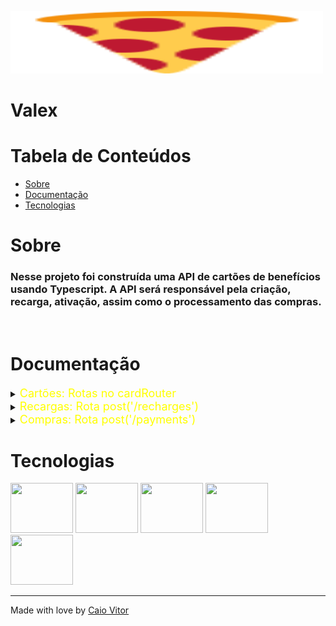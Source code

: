 <img height="100" width="500" src="src/assets/valex.svg" /> <br>

# Valex

# Tabela de Conteúdos

* [Sobre](#sobre)
* [Documentação](#documentacao)
* [Tecnologias](#tecnologias)

# Sobre
<h3> Nesse projeto foi construída uma API de cartões de benefícios usando Typescript. A API será responsável pela criação, recarga, ativação, assim como o processamento das compras.</h3>
  <br>


# Documentação
<details>
    <summary><font color="yellow" size="4">Cartões: Rotas no cardRouter </font></summary>
        <details>
            <summary><font color="gray" size="4">Criação: Rota post('/card')  </font></summary> <br>
            <h2> -  Nessa rota, empresas com uma chave de API válida podem criar cartões para os seus empregados. Para um cartão ser criado precisamos do identificador do empregado e do tipo do cartão. </h2>
            <h3> Validações: </h3><br>
                <h4> - A chave de API deverá ser recebida no header `x-api-key`</h4>
                <h4> - O tipo do cartão só deve ser uma das seguintes opções: 'groceries', 'restaurants', 'transport', 'education', 'health'</h4>
            <h3>Regras de negócio</h3>
            <h4>- A chave de API deve pertencer a alguma empresa </h4>
            <h4>- Somente empregados cadastrados podem ter cartões</h4>
            <h4>- Empregados não podem ter mais de um cartão do mesmo tipo </h4>
            <h4>- Utilize a biblioteca [faker](https://fakerjs.dev/guide/#overview) para gerar o número do cartão</h4>
            <h4>- O nome no cartão deve estar no formato `primeiro nome + iniciais de nomes do meio + ultimo nome` (tudo em caixa alta).</h4>
            <h4> - Considere nomes do meio apenas nomes que possuírem 3 letras ou mais
                   Ex: para o nome José da Silva Rodrigues o seguinte nome deverá ser gerado `JOSÉ S RODRIGUES`</h4>
                <h4>- A data de expiração deverá ser o dia atual 5 anos a frente e no formato `MM/YY`
                     Ex: para a data `02/04/2022` a seguinte data de expiração deverá ser gerada
                     `04/27`</h4>
                <h4>- O código de segurança (CVC) deverá ser persistido de forma criptografado, por ser um dado sensível
                    <h4>- Utilize a biblioteca [faker](https://fakerjs.dev/guide/#overview) para gerar o CVC </h4>
                    <h4>- Não podemos utilizar o `bcrypt` para criptografar o CVC, pois, precisaremos dele depois e a maneira que o `bcrypt` utiliza para criptografar é impossível de descriptografar. Utilize a biblioteca [cryptr](https://fakerjs.dev/guide/#overview) no lugar</h4>
        </details>   
        <details>
            <summary><font color="gray" size="4">Ativação: Rota put('/ativate')  </font></summary> <br>
            <h2> -  Nessa rota, empregados podem criar ativar seus cartões, isso significa, gerar uma senha para o cartão. Para um cartão ser ativado precisamos do identificador, do CVC do mesmo e da senha que será cadastrada. </h2>
            <h3>Regras de negócio</h3>
            <h4>- Somente cartões cadastrados devem ser ativados </h4>
            <h4>- Somente cartões não expirados devem ser ativados</h4>
            <h4>- Cartões já ativados (com senha cadastrada) não devem poder ser ativados de novo </h4>
            <h4>- O CVC deverá ser recebido e verificado para garantir a segurança da requisição</h4>
            <h4>- A senha do cartão deverá ser composta de 4 números.</h4>
            <h4> - A senha do cartão deverá ser persistida de forma criptografado por ser um dado sensível</h4>
        </details>   
        <details>
            <summary><font color="gray" size="4">Visualização de saldo e transações: Rota get('/balance/:cardId')  </font></summary> <br>
            <h2> -  Nessa rota, empregados podem visualizar o saldo de um cartão e as transações do mesmo. Para isso, precisamos do identificador do cartão. </h2>
            <h3>Regras de negócio</h3>
            <h4>Retorno esperado:</h4>
            <h4>- {
                "balance": 35000,
                "transactions": [
		                        { "id": 1, "cardId": 1, "businessId": 1, "businessName": "DrivenEats", "timestamp": "22/01/2022", "amount": 5000 }
	                            ]
                "recharges": [
		                        { "id": 1, "cardId": 1, "timestamp": "21/01/2022", "amount": 40000 }
	                        ]
                            
} </h4>   
        </details>   
        <details>
            <summary><font color="gray" size="4">Bloqueio de cartão: Rota put('/blocked')  </font></summary> <br>
            <h2> -  Nessa rota, empregados podem bloquear cartões. Para um cartão ser bloqueado precisamos do identificador e da senha do mesmo. </h2>
            <h3>Regras de negócio</h3>
            <h4>- Somente cartões cadastrados devem ser ativados </h4>
            <h4>- Somente cartões não bloqueados devem ser bloqueados</h4>
            <h4>- A senha do cartão deverá ser recebida e verificada para garantir a segurança da requisição </h4>
        </details>
        <details>
            <summary><font color="gray" size="4">Desloqueio de cartão: Rota put('/unblocked')  </font></summary> <br>
            <h2> -  Nessa rota, empregados podem desbloquear cartões. Para um cartão ser bloqueado precisamos do identificador e da senha do mesmo. </h2>
            <h3>Regras de negócio</h3>
            <h4>- Somente cartões cadastrados devem ser ativados </h4>
            <h4>- Somente cartões não bloqueados devem ser bloqueados</h4>
            <h4>- A senha do cartão deverá ser recebida e verificada para garantir a segurança da requisição </h4>
        </details>
</details>

<details>
<summary><font color="yellow" size="4">Recargas: Rota post('/recharges') </font></summary>
        <h2>Nessa rota, empresas com uma chave de API válida podem recarregar cartões de seus empregados. Para um cartão ser recarregado precisamos do identificador do mesmo.</h2>
        <h3>Validações: </h3>
            <h4>Somente valores maiores que 0 deveram ser aceitos </h4>
        <h3>Regras de Negócio: </h3>
            <h4> - Somente cartões cadastrados devem receber recargas </h4>
            <h4> - Somente cartões ativos devem receber recargas </h4>
            <h4> - Somente cartões não expirados devem receber recargas </h4>
            <h4> - A recarga deve ser persistida </h4>
        
</details>

<details>
<summary><font color="yellow" size="4">Compras: Rota post('/payments') </font></summary> 
        <h2>Nessa rota, empregados podem comprar em Points of Sale (maquininhas). Para uma compra em um POS ser efetuada precisamos do identificador do cartão utilizado e da senha do mesmo, do identificador do estabelecimento e do montante da compra.</h2>
        <h3>Validações: </h3>
            <h4> - Somente valores maiores que 0 deveram ser aceitos </h4>
        <h3>Regras de Negócio: </h3>
            <h4> - Somente cartões cadastrados devem poder comprar </h4>
            <h4> - Somente cartões ativos devem poder comprar </h4>
            <h4> - Somente cartões não expirados devem poder comprar </h4>
            <h4> - Somente cartões não bloqueados devem poder comprar</h4>
            <h4> - A senha do cartão deverá ser recebida e verificada para garantir a segurança da requisição </h4>
            <h4> - Somente estabelecimentos cadastrados devem poder transacionar </h4>
            <h4> - Somente estabelecimentos do mesmo tipo do cartão devem poder transacionar com ele </h4>
            <h4> - O cartão deve possuir saldo suficiente para cobrir o montante da compra</h4>
            <h4> - A compra deve ser persistida </h4>
        
</details>



# Tecnologias
<div display="flex">
<img height="80" width="100" src="https://cdn.jsdelivr.net/gh/devicons/devicon/icons/typescript/typescript-original.svg" />
<img height="80" width="100" src="https://cdn.jsdelivr.net/gh/devicons/devicon/icons/npm/npm-original-wordmark.svg" />
<img height="80" width="100" src="https://cdn.jsdelivr.net/gh/devicons/devicon/icons/nodejs/nodejs-original-wordmark.svg" />
<img height="80" width="100" src="https://cdn.jsdelivr.net/gh/devicons/devicon/icons/express/express-original-wordmark.svg" />
<img height="80" width="100" src="https://cdn.jsdelivr.net/gh/devicons/devicon/icons/postgresql/postgresql-original-wordmark.svg" />
</div>          

---

Made with love by <a href='https://www.linkedin.com/in/caiovitor33/'> Caio Vitor </a>


    
